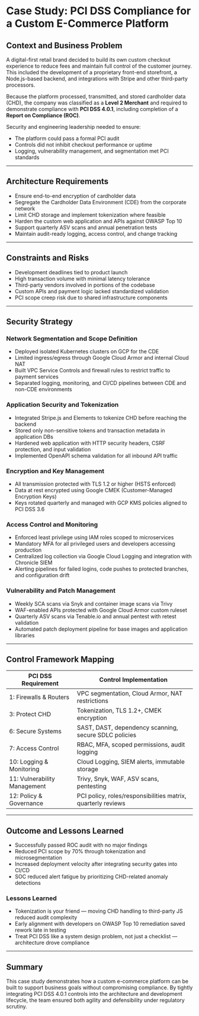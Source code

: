 # Case Study: PCI DSS Compliance for a Custom E-Commerce Platform

## Context and Business Problem
A digital-first retail brand decided to build its own custom checkout experience to reduce fees and maintain full control of the customer journey. This included the development of a proprietary front-end storefront, a Node.js-based backend, and integrations with Stripe and other third-party processors.

Because the platform processed, transmitted, and stored cardholder data (CHD), the company was classified as a **Level 2 Merchant** and required to demonstrate compliance with **PCI DSS 4.0.1**, including completion of a **Report on Compliance (ROC)**.

Security and engineering leadership needed to ensure:
- The platform could pass a formal PCI audit
- Controls did not inhibit checkout performance or uptime
- Logging, vulnerability management, and segmentation met PCI standards

---

## Architecture Requirements
- Ensure end-to-end encryption of cardholder data
- Segregate the Cardholder Data Environment (CDE) from the corporate network
- Limit CHD storage and implement tokenization where feasible
- Harden the custom web application and APIs against OWASP Top 10
- Support quarterly ASV scans and annual penetration tests
- Maintain audit-ready logging, access control, and change tracking

---

## Constraints and Risks
- Development deadlines tied to product launch
- High transaction volume with minimal latency tolerance
- Third-party vendors involved in portions of the codebase
- Custom APIs and payment logic lacked standardized validation
- PCI scope creep risk due to shared infrastructure components

---

## Security Strategy

### Network Segmentation and Scope Definition
- Deployed isolated Kubernetes clusters on GCP for the CDE
- Limited ingress/egress through Google Cloud Armor and internal Cloud NAT
- Built VPC Service Controls and firewall rules to restrict traffic to payment services
- Separated logging, monitoring, and CI/CD pipelines between CDE and non-CDE environments

### Application Security and Tokenization
- Integrated Stripe.js and Elements to tokenize CHD before reaching the backend
- Stored only non-sensitive tokens and transaction metadata in application DBs
- Hardened web application with HTTP security headers, CSRF protection, and input validation
- Implemented OpenAPI schema validation for all inbound API traffic

### Encryption and Key Management
- All transmission protected with TLS 1.2 or higher (HSTS enforced)
- Data at rest encrypted using Google CMEK (Customer-Managed Encryption Keys)
- Keys rotated quarterly and managed with GCP KMS policies aligned to PCI DSS 3.6

### Access Control and Monitoring
- Enforced least privilege using IAM roles scoped to microservices
- Mandatory MFA for all privileged users and developers accessing production
- Centralized log collection via Google Cloud Logging and integration with Chronicle SIEM
- Alerting pipelines for failed logins, code pushes to protected branches, and configuration drift

### Vulnerability and Patch Management
- Weekly SCA scans via Snyk and container image scans via Trivy
- WAF-enabled APIs protected with Google Cloud Armor custom ruleset
- Quarterly ASV scans via Tenable.io and annual pentest with retest validation
- Automated patch deployment pipeline for base images and application libraries

---

## Control Framework Mapping

| PCI DSS Requirement | Control Implementation |
|----------------------|------------------------|
| 1: Firewalls & Routers | VPC segmentation, Cloud Armor, NAT restrictions |
| 3: Protect CHD | Tokenization, TLS 1.2+, CMEK encryption |
| 6: Secure Systems | SAST, DAST, dependency scanning, secure SDLC policies |
| 7: Access Control | RBAC, MFA, scoped permissions, audit logging |
| 10: Logging & Monitoring | Cloud Logging, SIEM alerts, immutable storage |
| 11: Vulnerability Management | Trivy, Snyk, WAF, ASV scans, pentesting |
| 12: Policy & Governance | PCI policy, roles/responsibilities matrix, quarterly reviews |

---

## Outcome and Lessons Learned

- Successfully passed ROC audit with no major findings
- Reduced PCI scope by 70% through tokenization and microsegmentation
- Increased deployment velocity after integrating security gates into CI/CD
- SOC reduced alert fatigue by prioritizing CHD-related anomaly detections

### Lessons Learned
- Tokenization is your friend — moving CHD handling to third-party JS reduced audit complexity
- Early alignment with developers on OWASP Top 10 remediation saved rework late in testing
- Treat PCI DSS like a system design problem, not just a checklist — architecture drove compliance

---

## Summary
This case study demonstrates how a custom e-commerce platform can be built to support business goals without compromising compliance. By tightly integrating PCI DSS 4.0.1 controls into the architecture and development lifecycle, the team ensured both agility and defensibility under regulatory scrutiny.

